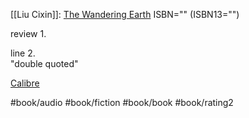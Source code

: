 [[Liu Cixin]]: [The Wandering Earth](https://www.goodreads.com/book/show/13554058)
ISBN="" (ISBN13="")

review 1.  
  
line 2.  
"double quoted"

[Calibre](calibre://search/_?q=The+Wandering+Earth)

#book/audio #book/fiction #book/book #book/rating2

